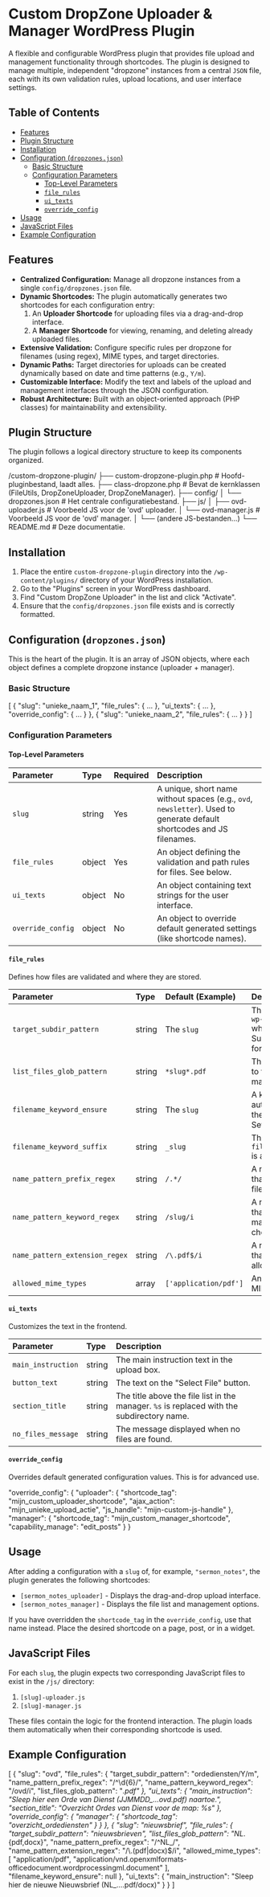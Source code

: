 # Custom DropZone Uploader & Manager WordPress Plugin

A flexible and configurable WordPress plugin that provides file upload and management functionality through shortcodes. The plugin is designed to manage multiple, independent "dropzone" instances from a central `JSON` file, each with its own validation rules, upload locations, and user interface settings.

## Table of Contents
- [Features](#features)
- [Plugin Structure](#plugin-structure)
- [Installation](#installation)
- [Configuration (`dropzones.json`)](#configuration-dropzonesjson)
  - [Basic Structure](#basic-structure)
  - [Configuration Parameters](#configuration-parameters)
    - [Top-Level Parameters](#top-level-parameters)
    - [`file_rules`](#file_rules)
    - [`ui_texts`](#ui_texts)
    - [`override_config`](#override_config)
- [Usage](#usage)
- [JavaScript Files](#javascript-files)
- [Example Configuration](#example-configuration)

## Features

*   **Centralized Configuration:** Manage all dropzone instances from a single `config/dropzones.json` file.
*   **Dynamic Shortcodes:** The plugin automatically generates two shortcodes for each configuration entry:
    1.  An **Uploader Shortcode** for uploading files via a drag-and-drop interface.
    2.  A **Manager Shortcode** for viewing, renaming, and deleting already uploaded files.
*   **Extensive Validation:** Configure specific rules per dropzone for filenames (using regex), MIME types, and target directories.
*   **Dynamic Paths:** Target directories for uploads can be created dynamically based on date and time patterns (e.g., `Y/m`).
*   **Customizable Interface:** Modify the text and labels of the upload and management interfaces through the JSON configuration.
*   **Robust Architecture:** Built with an object-oriented approach (PHP classes) for maintainability and extensibility.

## Plugin Structure

The plugin follows a logical directory structure to keep its components organized.


/custom-dropzone-plugin/
├── custom-dropzone-plugin.php      # Hoofd-pluginbestand, laadt alles.
├── class-dropzone.php              # Bevat de kernklassen (FileUtils, DropZoneUploader, DropZoneManager).
├── config/
│   └── dropzones.json              # Het centrale configuratiebestand.
├── js/
│   ├── ovd-uploader.js             # Voorbeeld JS voor de 'ovd' uploader.
│   └── ovd-manager.js              # Voorbeeld JS voor de 'ovd' manager.
│   └── (andere JS-bestanden...)
└── README.md                       # Deze documentatie.
## Installation

1.  Place the entire `custom-dropzone-plugin` directory into the `/wp-content/plugins/` directory of your WordPress installation.
2.  Go to the "Plugins" screen in your WordPress dashboard.
3.  Find "Custom DropZone Uploader" in the list and click "Activate".
4.  Ensure that the `config/dropzones.json` file exists and is correctly formatted.

## Configuration (`dropzones.json`)

This is the heart of the plugin. It is an array of JSON objects, where each object defines a complete dropzone instance (uploader + manager).

### Basic Structure

[
    {
        "slug": "unieke_naam_1",
        "file_rules": { ... },
        "ui_texts": { ... },
        "override_config": { ... }
    },
    {
        "slug": "unieke_naam_2",
        "file_rules": { ... }
    }
]
### Configuration Parameters

#### Top-Level Parameters

| Parameter | Type | Required | Description |
| :--- | :--- | :--- | :--- |
| `slug` | string | Yes | A unique, short name without spaces (e.g., `ovd`, `newsletter`). Used to generate default shortcodes and JS filenames. |
| `file_rules` | object | Yes | An object defining the validation and path rules for files. See below. |
| `ui_texts` | object | No | An object containing text strings for the user interface. |
| `override_config` | object | No | An object to override default generated settings (like shortcode names). |

#### `file_rules`

Defines how files are validated and where they are stored.

| Parameter | Type | Default (Example) | Description |
| :--- | :--- | :--- | :--- |
| `target_subdir_pattern` | string | The `slug` | The subdirectory within `wp-content/uploads/` where files are stored. Supports `date_i18n` formats. |
| `list_files_glob_pattern` | string | `*slug*.pdf` | The pattern (`glob`) used to find files for the manager view. |
| `filename_keyword_ensure` | string | The `slug` | A keyword that is automatically added to the filename if absent. Set to `null` to disable. |
| `filename_keyword_suffix` | string | `_slug` | The suffix used when `filename_keyword_ensure` is applied. |
| `name_pattern_prefix_regex` | string | `/.*/` | A regular expression that the start of the filename must match. |
| `name_pattern_keyword_regex`| string | `/slug/i` | A regular expression that the filename must match (typically to check for the keyword). |
| `name_pattern_extension_regex` | string | `/\.pdf$/i` | A regular expression that validates the allowed file extension(s). |
| `allowed_mime_types` | array | `['application/pdf']` | An array of allowed MIME types for uploads. |

#### `ui_texts`

Customizes the text in the frontend.

| Parameter | Type | Description |
| :--- | :--- | :--- |
| `main_instruction` | string | The main instruction text in the upload box. |
| `button_text` | string | The text on the "Select File" button. |
| `section_title` | string | The title above the file list in the manager. `%s` is replaced with the subdirectory name. |
| `no_files_message` | string | The message displayed when no files are found. |

#### `override_config`

Overrides default generated configuration values. This is for advanced use.

"override_config": {
    "uploader": {
        "shortcode_tag": "mijn_custom_uploader_shortcode",
        "ajax_action": "mijn_unieke_upload_actie",
        "js_handle": "mijn-custom-js-handle"
    },
    "manager": {
        "shortcode_tag": "mijn_custom_manager_shortcode",
        "capability_manage": "edit_posts"
    }
}
## Usage

After adding a configuration with a `slug` of, for example, `"sermon_notes"`, the plugin generates the following shortcodes:

*   `[sermon_notes_uploader]` - Displays the drag-and-drop upload interface.
*   `[sermon_notes_manager]` - Displays the file list and management options.

If you have overridden the `shortcode_tag` in the `override_config`, use that name instead. Place the desired shortcode on a page, post, or in a widget.

## JavaScript Files

For each `slug`, the plugin expects two corresponding JavaScript files to exist in the `/js/` directory:

1.  `[slug]-uploader.js`
2.  `[slug]-manager.js`

These files contain the logic for the frontend interaction. The plugin loads them automatically when their corresponding shortcode is used.

## Example Configuration
[
    {
        "slug": "ovd",
        "file_rules": {
            "target_subdir_pattern": "ordediensten/Y/m",
            "name_pattern_prefix_regex": "/^\\d{6}/",
            "name_pattern_keyword_regex": "/ovd/i",
            "list_files_glob_pattern": "*.pdf"
        },
        "ui_texts": {
            "main_instruction": "Sleep hier een Orde van Dienst (JJMMDD_..._ovd.pdf) naartoe.",
            "section_title": "Overzicht Ordes van Dienst voor de map: %s"
        },
        "override_config": {
            "manager": {
                "shortcode_tag": "overzicht_ordediensten"
            }
        }
    },
    {
        "slug": "nieuwsbrief",
        "file_rules": {
            "target_subdir_pattern": "nieuwsbrieven",
            "list_files_glob_pattern": "NL_*.{pdf,docx}",
            "name_pattern_prefix_regex": "/^NL_/",
            "name_pattern_extension_regex": "/\\.(pdf|docx)$/i",
            "allowed_mime_types": [
                "application/pdf",
                "application/vnd.openxmlformats-officedocument.wordprocessingml.document"
            ],
            "filename_keyword_ensure": null
        },
        "ui_texts": {
            "main_instruction": "Sleep hier de nieuwe Nieuwsbrief (NL_....pdf/docx)"
        }
    }
]
